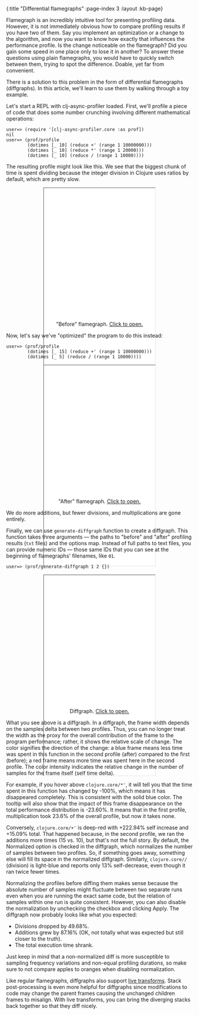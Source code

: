 {:title "Differential flamegraphs"
 :page-index 3
 :layout :kb-page}

Flamegraph is an incredibly intuitive tool for presenting profiling data.
However, it is not immediately obvious how to compare profiling results if you
have two of them. Say you implement an optimization or a change to the
algorithm, and now you want to know how exactly that influences the performance
profile. Is the change noticeable on the flamegraph? Did you gain some speed in
one place only to lose it in another? To answer these questions using plain
flamegraphs, you would have to quickly switch between them, trying to spot the
difference. Doable, yet far from convenient.

There is a solution to this problem in the form of differential flamegraphs
(diffgraphs). In this article, we'll learn to use them by walking through a toy
example.

Let's start a REPL with clj-async-profiler loaded. First, we'll profile a piece
of code that does some number crunching involving different mathematical
operations:

```clojure-repl
user=> (require '[clj-async-profiler.core :as prof])
nil
user=> (prof/profile
        (dotimes [_ 10] (reduce +' (range 1 10000000)))
        (dotimes [_ 10] (reduce *' (range 1 20000)))
        (dotimes [_ 10] (reduce / (range 1 10000))))
```

The resulting profile might look like this. We see that the biggest chunk of
time is spent dividing because the integer division in Clojure uses ratios by
default, which are pretty slow.

<center>
<figure class="figure">
<div class="downscale-iframe-66" style="height:360px">
<iframe src="/img/kb/cljap-diffgraphs-fg1.html?hide-sidebar=true" style="height:540px"></iframe>
</div>
<figcaption class="figure-caption text-center">
    "Before" flamegraph. <a href="/img/kb/cljap-diffgraphs-fg1.html?hide-sidebar=true" target="_blank">Click to open.</a>
</figcaption>
</figure>
</center>

Now, let's say we've "optimized" the program to do this instead:

```clojure-repl
user=> (prof/profile
        (dotimes [_ 15] (reduce +' (range 1 10000000)))
        (dotimes [_ 5] (reduce / (range 1 10000))))
```

<center>
<figure class="figure">
<div class="downscale-iframe-66" style="height:360px">
<iframe src="/img/kb/cljap-diffgraphs-fg2.html?hide-sidebar=true" style="height:540px"></iframe>
</div>
<figcaption class="figure-caption text-center">
    "After" flamegraph. <a href="/img/kb/cljap-diffgraphs-fg2.html?hide-sidebar=true" target="_blank">Click to open.</a>
</figcaption>
</figure>
</center>

We do more additions, but fewer divisions, and multiplications are gone entirely.

Finally, we can use `generate-diffgraph` function to create a diffgraph. This
function takes three arguments — the paths to "before" and "after" profiling
results (`txt` files) and the options map. Instead of full paths to text files,
you can provide numeric IDs — those same IDs that you can see at the beginning
of flamegraphs' filenames, like `01`.

```clojure-repl
user=> (prof/generate-diffgraph 1 2 {})
```

<center>
<figure class="figure">
<div class="downscale-iframe-66" style="height:360px">
<iframe src="/img/kb/cljap-diffgraphs-dg1.html" style="height:540px"></iframe>
</div>
<figcaption class="figure-caption text-center">
    Diffgraph. <a href="/img/kb/cljap-diffgraphs-dg1.html" target="_blank">Click to open.</a>
</figcaption>
</figure>
</center>

What you see above is a diffgraph. In a diffgraph, the frame width depends on
the samples delta between two profiles. Thus, you can no longer treat the width
as the proxy for the overall contribution of the frame to the program
performance; rather, it shows the relative scale of change. The color signifies
the direction of the change: a blue frame means less time was spent in this
function in the second profile (after) compared to the first (before); a red
frame means more time was spent here in the second profile. The color intensity
indicates the relative change in the number of samples for the frame itself
(self time delta).

For example, if you hover above `clojure.core/*'`, it will tell you that the
time spent in this function has changed by -100%, which means it has disappeared
completely. This is consistent with the solid blue color. The tooltip will also
show that the impact of this frame disappearance on the total performance
distribution is -23.60%. It means that in the first profile, multiplication took
23.6% of the overall profile, but now it takes none.

Conversely, `clojure.core/+'` is deep-red with +222.94% self increase and
+15.09% total. That happened because, in the second profile, we ran the
additions more times (15 vs. 10), but that's not the full story. By default, the
Normalized option is checked in the diffgraph, which normalizes the number of
samples between two profiles. So, if something goes away, something else will
fill its space in the normalized diffgraph. Similarly, `clojure.core//`
(division) is light-blue and reports only 13% self-decrease, even though it ran
twice fewer times.

Normalizing the profiles before diffing them makes sense because the absolute
number of samples might fluctuate between two separate runs even when you are
running the exact same code, but the relation of samples within one run is quite
consistent. However, you can also disable the normalization by unchecking the
checkbox and clicking Apply. The diffgraph now probably looks like what you
expected:

- Divisions dropped by 49.68%.
- Additions grew by 87.16% (OK, not totally what was expected but still closer
to the truth).
- The total execution time shrank.

Just keep in mind that a non-normalized diff is more susceptible to sampling
frequency variations and non-equal profiling durations, so make sure to not
compare apples to oranges when disabling normalization.

Like regular flamegraphs, diffgraphs also support [live
transforms](/kb/profiling/clj-async-profiler/exploring-flamegraphs/#live-transforms).
Stack post-processing is even more helpful for diffgraphs since modifications to
code may change the parent frames causing the unchanged children frames to
misalign. With live transforms, you can bring the diverging stacks back together
so that they diff nicely.

